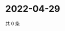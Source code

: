 # 2022-04-29

共 0 条

<!-- BEGIN WEIBO -->
<!-- 最后更新时间 Fri Apr 29 2022 14:21:07 GMT+0800 (China Standard Time) -->

<!-- END WEIBO -->
